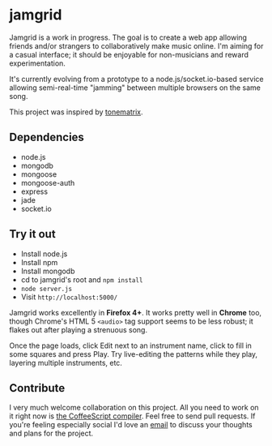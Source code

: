 jamgrid
=======

Jamgrid is a work in progress. The goal is to create a web app allowing friends and/or strangers to collaboratively make music online. I'm aiming for a casual interface; it should be enjoyable for non-musicians and reward experimentation.

It's currently evolving from a prototype to a node.js/socket.io-based service allowing semi-real-time "jamming" between multiple browsers on the same song.

This project was inspired by [tonematrix](http://lab.andre-michelle.com/tonematrix).

Dependencies
------------

* node.js
* mongodb
* mongoose
* mongoose-auth
* express
* jade
* socket.io

Try it out
----------

* Install node.js
* Install npm
* Install mongodb
* cd to jamgrid's root and `npm install`
* `node server.js`
* Visit `http://localhost:5000/`

Jamgrid works excellently in **Firefox 4+**. It works pretty well in **Chrome** too, though Chrome's HTML 5 `<audio>` tag support seems to be less robust; it flakes out after playing a strenuous song.

Once the page loads, click Edit next to an instrument name, click to fill in some squares and press Play. Try live-editing the patterns while they play, layering multiple instruments, etc.

Contribute
----------

I very much welcome collaboration on this project. All you need to work on it right now is [the CoffeeScript compiler](http://jashkenas.github.com/coffee-script/). Feel free to send pull requests. If you're feeling especially social I'd love an [email](mailto:monitron@gmail.com) to discuss your thoughts and plans for the project.